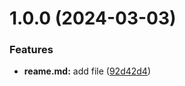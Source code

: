 # 1.0.0 (2024-03-03)


### Features

* **reame.md:** add file ([92d42d4](https://github.com/SergeyIvanov21/git-extended/commit/92d42d4ef1f06ac917361c29d2226f540346a43b))



